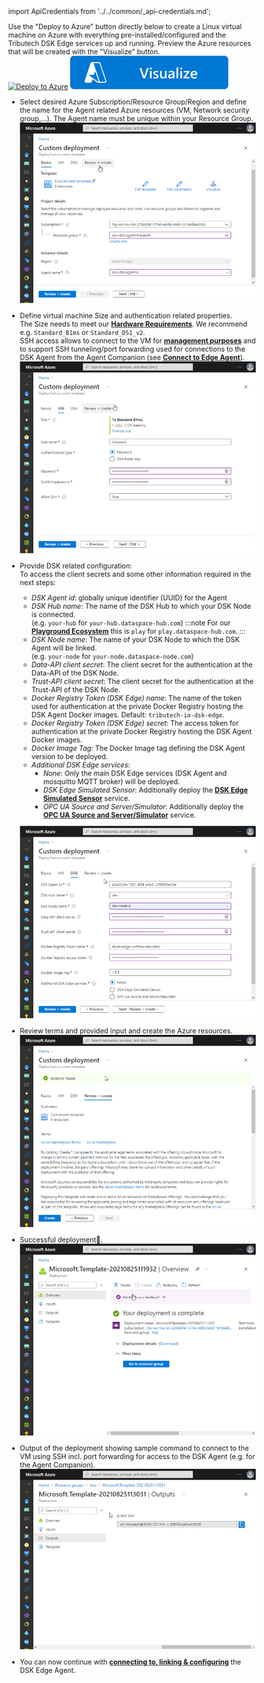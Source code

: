 import ApiCredentials from '../../common/\_api-credentials.md';

Use the "Deploy to Azure" button directly below to create a Linux virtual machine on Azure with everything pre-installed/configured and the Tributech DSK Edge services up and running.
Preview the Azure resources that will be created with the "Visualize" button.  
[![Deploy to Azure](https://aka.ms/deploytoazurebutton)](https://portal.azure.com/#create/Microsoft.Template/uri/https%3A%2F%2Fraw.githubusercontent.com%2Ftributech-solutions%2Ftributech-dsk-docs%2Fmaster%2Fdeployments%2Fdsk-agent%2Fazuredeploy.json/createUIDefinitionUri/https%3A%2F%2Fraw.githubusercontent.com%2Ftributech-solutions%2Ftributech-dsk-docs%2Fmaster%2Fdeployments%2Fdsk-agent%2FcreateUiDefinition.json)
[![Visualize](https://raw.githubusercontent.com/Azure/azure-quickstart-templates/master/1-CONTRIBUTION-GUIDE/images/visualizebutton.svg?sanitize=true)](http://armviz.io/#/?load=https%3A%2F%2Fraw.githubusercontent.com%2Ftributech-solutions%2Ftributech-dsk-docs%2Fmaster%2Fdeployments%2Fdsk-agent%2Fazuredeploy.json)

- Select desired Azure Subscription/Resource Group/Region and define the name for the Agent related Azure resources (VM, Network security group,...). The Agent name must be unique within your Resource Group.
  ![Agent deployment - Provide basic data](./img/agent-docker-deploy-1.png)
- Define virtual machine Size and authentication related properties.  
  The Size needs to meet our [**Hardware Requirements**](./overview.md#hardware-requirements). We recommend e.g. `Standard_B1ms` or `Standard_DS1_v2`.  
  SSH access allows to connect to the VM for [**management purposes**](./docker-compose.mdx#docker-compose-commands) and to support SSH tunneling/port forwarding used for connections to the DSK Agent from the Agent Companion (see [**Connect to Edge Agent**](../agent_companion.mdx#connect-to-edge-agent)).  
  ![Agent deployment - Provide VM data](./img/agent-docker-deploy-2.png)
- Provide DSK related configuration:  
  To access the client secrets and some other information required in the next steps:
    <ApiCredentials />
  - _DSK Agent id_: globally unique identifier (UUID) for the Agent
  - _DSK Hub name_: The name of the DSK Hub to which your DSK Node is connected.  
    (e.g. `your-hub` for `your-hub.dataspace-hub.com`)
    :::note
    For our [**Playground Ecosystem**](https://tributech.io/playground) this is `play` for `play.dataspace-hub.com`.
    :::
  - _DSK Node name_: The name of your DSK Node to which the DSK Agent will be linked.  
    (e.g. `your-node` for `your-node.dataspace-node.com`)
  - _Data-API client secret_: The client secret for the authentication at the Data-API of the DSK Node.  
  - _Trust-API client secret_: The client secret for the authentication at the Trust-API of the DSK Node.
  - _Docker Registry Token (DSK Edge) name_: The name of the token used for authentication at the private Docker Registry hosting the DSK Agent Docker images. Default: `tributech-io-dsk-edge`.
  - _Docker Registry Token (DSK Edge) secret_: The access token for authentication at the private Docker Registry hosting the DSK Agent Docker images.
  - _Docker Image Tag_: The Docker Image tag defining the DSK Agent version to be deployed.
  - _Additional DSK Edge services_:
    - _None_: Only the main DSK Edge services (DSK Agent and mosquitto MQTT broker) will be deployed.
    - _DSK Edge Simulated Sensor_: Additionally deploy the [**DSK Edge Simulated Sensor**](./sources/simulated.mdx) service.
    - _OPC UA Source and Server/Simulator_: Additionally deploy the [**OPC UA Source and Server/Simulator**](./sources/opc-ua.mdx) service.

  ![Agent deployment - Provide DSK data](./img/agent-docker-deploy-3.png)

- Review terms and provided input and create the Azure resources.
  ![Agent deployment - Review + Create](./img/agent-docker-deploy-4.png)
- Successful deployment🎉.
  ![Agent deployment - Successful deployment](./img/agent-docker-deploy-5.png)
- Output of the deployment showing sample command to connect to the VM using SSH incl. port forwarding for access to the DSK Agent (e.g. for the Agent Companion).
  ![Agent deployment - Deployment output](./img/agent-docker-deploy-6.png)
- You can now continue with [**connecting to, linking & configuring**](../agent_companion.mdx#agent-companion-connect) the DSK Edge Agent.
